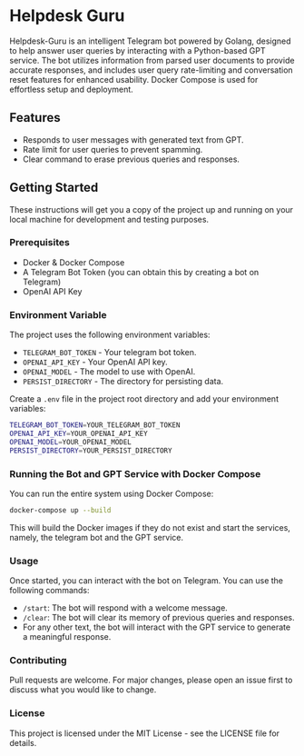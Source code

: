 # Helpdesk Guru

Helpdesk-Guru is an intelligent Telegram bot powered by Golang, designed to help answer user queries by interacting with a Python-based GPT service. The bot utilizes information from parsed user documents to provide accurate responses, and includes user query rate-limiting and conversation reset features for enhanced usability. Docker Compose is used for effortless setup and deployment.

## Features

- Responds to user messages with generated text from GPT.
- Rate limit for user queries to prevent spamming.
- Clear command to erase previous queries and responses.

## Getting Started

These instructions will get you a copy of the project up and running on your local machine for development and testing purposes.

### Prerequisites

- Docker & Docker Compose
- A Telegram Bot Token (you can obtain this by creating a bot on Telegram)
- OpenAI API Key

### Environment Variable

The project uses the following environment variables:

- `TELEGRAM_BOT_TOKEN` - Your telegram bot token.
- `OPENAI_API_KEY` - Your OpenAI API key.
- `OPENAI_MODEL` - The model to use with OpenAI.
- `PERSIST_DIRECTORY` - The directory for persisting data.

Create a `.env` file in the project root directory and add your environment variables:

```bash
TELEGRAM_BOT_TOKEN=YOUR_TELEGRAM_BOT_TOKEN
OPENAI_API_KEY=YOUR_OPENAI_API_KEY
OPENAI_MODEL=YOUR_OPENAI_MODEL
PERSIST_DIRECTORY=YOUR_PERSIST_DIRECTORY
```

### Running the Bot and GPT Service with Docker Compose
You can run the entire system using Docker Compose:

```bash
docker-compose up --build
```
This will build the Docker images if they do not exist and start the services, namely, the telegram bot and the GPT service.

### Usage

Once started, you can interact with the bot on Telegram. You can use the following commands:

- `/start`: The bot will respond with a welcome message.
- `/clear`: The bot will clear its memory of previous queries and responses.
- For any other text, the bot will interact with the GPT service to generate a meaningful response.

### Contributing

Pull requests are welcome. For major changes, please open an issue first to discuss what you would like to change.

### License
This project is licensed under the MIT License - see the LICENSE file for details.
